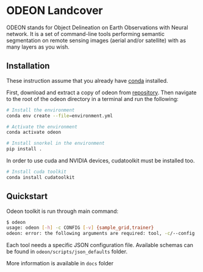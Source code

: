 # ODEON Landcover

ODEON stands for Object Delineation on Earth Observations with Neural network. It is a set of command-line tools performing semantic segmentation on remote sensing images (aerial and/or satellite) with as many layers as you wish.

## Installation

These instruction assume that you already have [conda](https://conda.io/) installed.

First, download and extract a copy of odeon from [repository](https://gitlab.com/dai-projets/odeon-landcover). Then navigate to the root of the odeon directory in a terminal and run the following:

```bash
# Install the environment
conda env create --file=environment.yml

# Activate the environment
conda activate odeon

# Install snorkel in the environment
pip install .
```

In order to use cuda and NVIDIA devices, cudatoolkit must be installed too.

```bash
# Install cuda toolkit
conda install cudatoolkit
```

## Quickstart

Odeon toolkit is run through main command:
```bash
$ odeon
usage: odeon [-h] -c CONFIG [-v] {sample_grid,trainer}
odeon: error: the following arguments are required: tool, -c/--config
```

Each tool needs a specific JSON configuration file. Available schemas can be found in `odeon/scripts/json_defaults` folder.

More information is available in `docs` folder
